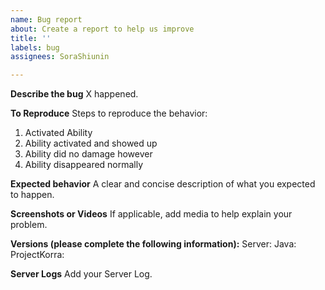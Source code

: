 ```yaml
---
name: Bug report
about: Create a report to help us improve
title: ''
labels: bug
assignees: SoraShiunin

---
```


**Describe the bug**
X happened.

**To Reproduce**
Steps to reproduce the behavior:
1. Activated Ability
2. Ability activated and showed up
3. Ability did no damage however
4. Ability disappeared normally

**Expected behavior**
A clear and concise description of what you expected to happen.

**Screenshots or Videos**
If applicable, add media to help explain your problem.

**Versions (please complete the following information):**
Server:
Java:
ProjectKorra:

**Server Logs**
Add your Server Log.
